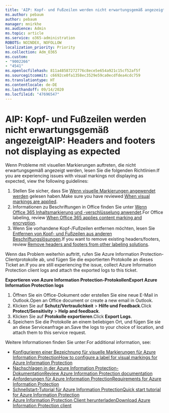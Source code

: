 ```yaml
---
title: 'AIP: Kopf- und Fußzeilen werden nicht erwartungsgemäß angezeigt'
ms.author: pebaum
author: pebaum
manager: mnirkhe
ms.audience: Admin
ms.topic: article
ms.service: o365-administration
ROBOTS: NOINDEX, NOFOLLOW
localization_priority: Priority
ms.collection: Adm_O365
ms.custom:
- "9002266"
- "4541"
ms.openlocfilehash: 811a48587272776c8ece5e654a921c15cf52af5f
ms.sourcegitcommit: c6692ce0fa1358ec3529e59ca0ecdfdea4cdc759
ms.translationtype: HT
ms.contentlocale: de-DE
ms.lasthandoff: 09/14/2020
ms.locfileid: "47696547"
---
```

# <a name="aip-headers-and-footers-not-displaying-as-expected"></a><span data-ttu-id="377aa-102">AIP: Kopf- und Fußzeilen werden nicht erwartungsgemäß angezeigt</span><span class="sxs-lookup"><span data-stu-id="377aa-102">AIP: Headers and footers not displaying as expected</span></span>

<span data-ttu-id="377aa-103">Wenn Probleme mit visuellen Markierungen auftreten, die nicht erwartungsgemäß angezeigt werden, lesen Sie die folgenden Richtlinien:</span><span class="sxs-lookup"><span data-stu-id="377aa-103">If you are experiencing issues with visual markings not displaying as expected, view the following guidelines:</span></span>

1. <span data-ttu-id="377aa-104">Stellen Sie sicher, dass Sie [Wenn visuelle Markierungen angewendet werden](https://docs.microsoft.com/azure/information-protection/configure-policy-markings#when-visual-markings-are-applied) gelesen haben.</span><span class="sxs-lookup"><span data-stu-id="377aa-104">Make sure you have reviewed [When visual markings are applied](https://docs.microsoft.com/azure/information-protection/configure-policy-markings#when-visual-markings-are-applied).</span></span>
2. <span data-ttu-id="377aa-105">Informationen zu Beschriftungen in Office finden Sie unter [Wenn Office 365 Inhaltsmarkierung und -verschlüsselung anwendet](https://docs.microsoft.com/microsoft-365/compliance/sensitivity-labels-office-apps#when-office-apps-apply-content-marking-and-encryption).</span><span class="sxs-lookup"><span data-stu-id="377aa-105">For Office labeling, review [When Office 365 applies content marking and encryption](https://docs.microsoft.com/microsoft-365/compliance/sensitivity-labels-office-apps#when-office-apps-apply-content-marking-and-encryption).</span></span>
3. <span data-ttu-id="377aa-106">Wenn Sie vorhandene Kopf-/Fußzeilen entfernen möchten, lesen Sie [Entfernen von Kopf- und Fußzeilen aus anderen Beschriftungslösungen](https://docs.microsoft.com/azure/information-protection/rms-client/client-admin-guide-customizations#remove-headers-and-footers-from-other-labeling-solutions).</span><span class="sxs-lookup"><span data-stu-id="377aa-106">If you want to remove existing headers/footers, review [Remove headers and footers from other labeling solutions](https://docs.microsoft.com/azure/information-protection/rms-client/client-admin-guide-customizations#remove-headers-and-footers-from-other-labeling-solutions).</span></span>

<span data-ttu-id="377aa-107">Wenn das Problem weiterhin auftritt, rufen Sie Azure Information Protection-Clientprotokolle ab, und fügen Sie die exportierten Protokolle an dieses Ticket an.</span><span class="sxs-lookup"><span data-stu-id="377aa-107">If you are still experiencing the issue, collect Azure Information Protection client logs and attach the exported logs to this ticket.</span></span>

<span data-ttu-id="377aa-108">**Exportieren von Azure Information Protection-Protokollen**</span><span class="sxs-lookup"><span data-stu-id="377aa-108">**Export Azure Information Protection logs**</span></span>

1. <span data-ttu-id="377aa-109">Öffnen Sie ein Office-Dokument oder erstellen Sie eine neue E-Mail in Outlook.</span><span class="sxs-lookup"><span data-stu-id="377aa-109">Open an Office document or create a new email in Outlook.</span></span>
2. <span data-ttu-id="377aa-110">Klicken Sie auf **Schutz/Vertraulichkeit** > **Hilfe und Feedback**.</span><span class="sxs-lookup"><span data-stu-id="377aa-110">Click **Protect/Sensitivity** > **Help and feedback**.</span></span>
3. <span data-ttu-id="377aa-111">Klicken Sie auf **Protokolle exportieren**.</span><span class="sxs-lookup"><span data-stu-id="377aa-111">Click **Export Logs**.</span></span>
4. <span data-ttu-id="377aa-112">Speichern Sie die Protokolle an einem beliebigen Ort, und fügen Sie sie an diese Serviceanfrage an.</span><span class="sxs-lookup"><span data-stu-id="377aa-112">Save the logs to your choice of location, and attach them to this service request.</span></span>

<span data-ttu-id="377aa-113">Weitere Informationen finden Sie unter:</span><span class="sxs-lookup"><span data-stu-id="377aa-113">For additional information, see:</span></span>

- [<span data-ttu-id="377aa-114">Konfigurieren einer Bezeichnung für visuelle Markierungen für Azure Information Protection</span><span class="sxs-lookup"><span data-stu-id="377aa-114">How to configure a label for visual markings for Azure Information Protection</span></span>](https://docs.microsoft.com/azure/information-protection/configure-policy-markings)
- [<span data-ttu-id="377aa-115">Nachschlagen in der Azure Information Protection-Dokumentation</span><span class="sxs-lookup"><span data-stu-id="377aa-115">Review Azure Information Protection documentation</span></span>](https://docs.microsoft.com/azure/information-protection/what-is-information-protection)
- [<span data-ttu-id="377aa-116">Anforderungen für Azure Information Protection</span><span class="sxs-lookup"><span data-stu-id="377aa-116">Requirements for Azure Information Protection</span></span>](https://docs.microsoft.com/azure/information-protection/get-started/requirements)
- [<span data-ttu-id="377aa-117">Schnellstart-Tutorial für Azure Information Protection</span><span class="sxs-lookup"><span data-stu-id="377aa-117">Quick start tutorial for Azure Information Protection</span></span>](https://docs.microsoft.com/azure/information-protection/get-started/infoprotect-quick-start-tutorial)
- [<span data-ttu-id="377aa-118">Azure Information Protection Client herunterladen</span><span class="sxs-lookup"><span data-stu-id="377aa-118">Download Azure Information Protection client</span></span>](https://www.microsoft.com/download/details.aspx?id=53018)
